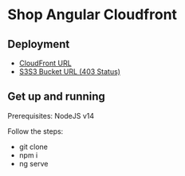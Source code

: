 # Shop Angular Cloudfront

## Deployment

- [CloudFront URL](https://d2pu461oxkci4d.cloudfront.net)
- [S3S3 Bucket URL (403 Status)](http://shop-books-app.s3-website-eu-west-1.amazonaws.com)

## Get up and running

Prerequisites: NodeJS v14

Follow the steps:

- git clone
- npm i
- ng serve
